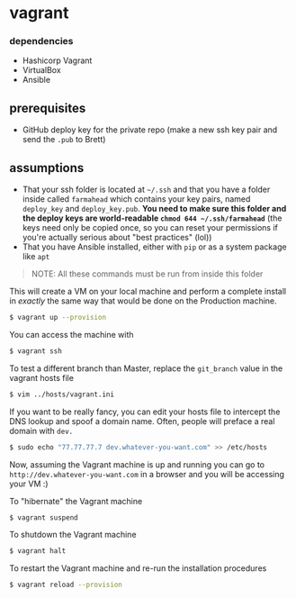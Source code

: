 # vagrant

### dependencies
- Hashicorp Vagrant
- VirtualBox
- Ansible

## prerequisites
- GitHub deploy key for the private repo (make a new ssh key pair and send the `.pub` to Brett)

## assumptions
- That your ssh folder is located at `~/.ssh` and that you have a folder inside called `farmahead` which contains your key pairs, named `deploy_key` and `deploy_key.pub`. **You need to make sure this folder and the deploy keys are world-readable `chmod 644 ~/.ssh/farmahead`** (the keys need only be copied once, so you can reset your permissions if you're actually serious about "best practices" (lol))
- That you have Ansible installed, either with `pip` or as a system package like `apt`

> NOTE: All these commands must be run from inside this folder

This will create a VM on your local machine and perform a complete install in *exactly* the same way that would be done on the Production machine.
```bash
$ vagrant up --provision
```

You can access the machine with 
```bash
$ vagrant ssh
```

To test a different branch than Master, replace the `git_branch` value in the vagrant hosts file
```bash
$ vim ../hosts/vagrant.ini
```

If you want to be really fancy, you can edit your hosts file to intercept the DNS lookup and spoof a domain name. Often, people will preface a real domain with `dev.`
```bash
$ sudo echo "77.77.77.7 dev.whatever-you-want.com" >> /etc/hosts
```
Now, assuming the Vagrant machine is up and running you can go to `http://dev.whatever-you-want.com` in a browser and you will be accessing your VM :)

To "hibernate" the Vagrant machine
```bash
$ vagrant suspend
```

To shutdown the Vagrant machine
```bash
$ vagrant halt
```

To restart the Vagrant machine and re-run the installation procedures
```bash
$ vagrant reload --provision
```
